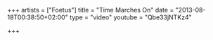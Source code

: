 +++
artists = ["Foetus"]
title = "Time Marches On"
date = "2013-08-18T00:38:50+02:00"
type = "video"
youtube = "Qbe33jNTKz4"

+++
